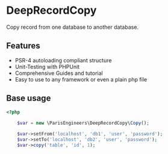 DeepRecordCopy
=========================

Copy record from one database to another database.

Features
--------

* PSR-4 autoloading compliant structure
* Unit-Testing with PHPUnit
* Comprehensive Guides and tutorial
* Easy to use to any framework or even a plain php file


Base usage 
----------
```php
<?php
    
    $var = new \ParisEngineers\DeepRecordCopy\Copy();

    $var->setFrom('localhost', 'db1', 'user', 'password');
    $var->setTo('localhost', 'db2', 'user', 'password');
    $var->copy('table', 'id', 1);

```
    


